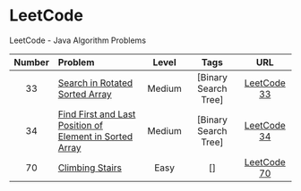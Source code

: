 # LeetCode
LeetCode - Java Algorithm Problems

| Number | Problem | Level  | Tags | URL |
|:------:|:--------|:------:|:----:|:---:|
|33|[Search in Rotated Sorted Array](https://github.com/Un-Jarvis/LeetCode/blob/master/Solutions/33.java)|Medium|[Binary Search Tree]|[LeetCode 33](https://leetcode.com/problems/search-in-rotated-sorted-array/)||
|34|[Find First and Last Position of Element in Sorted Array](https://github.com/Un-Jarvis/LeetCode/blob/master/Solutions/34.java)|Medium|[Binary Search Tree]|[LeetCode 34](https://leetcode.com/problems/find-first-and-last-position-of-element-in-sorted-array/)||
|70|[Climbing Stairs](https://github.com/Un-Jarvis/LeetCode/blob/master/Solutions/70.java)|Easy|[]|[LeetCode 70](https://leetcode.com/problems/climbing-stairs/)||